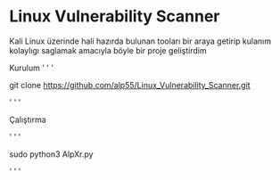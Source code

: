 # Linux Vulnerability Scanner

Kali Linux üzerinde hali hazırda bulunan tooları bir araya getirip kulanım kolaylıgı saglamak amacıyla böyle bir proje geliştirdim

Kurulum
' ' '

git clone https://github.com/alp55/Linux_Vulnerability_Scanner.git

' ' '

Çalıştırma 

' ' '

sudo python3 AlpXr.py

' ' '
